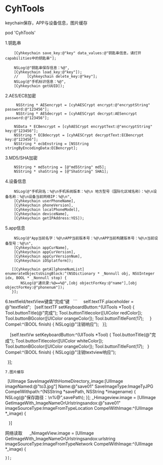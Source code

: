 # CyhTools
keychain保存，APP与设备信息，图片缓存

pod 'CyhTools'

1.钥匙串
```
    [Cyhkeychain save_key:@"key" data_values:@"钥匙串信息，请打开capabilities中的钥匙串"];

    NSLog(@"钥匙串保存信息：%@",
    [Cyhkeychain load_key:@"key"]);
    //    [Cyhkeychain delete_key:@"key"];
    NSLog(@"手机标识信息：%@",
    [Cyhkeychain getUUID]);
 ````   
2.AES/ECB加密
```
     NSString * AESencrypt = [cyhAESCrypt encrypt:@"encryptString" password:@"123456"];
     NSString * AESdecrypt = [cyhAESCrypt decrypt:AESencrypt password:@"123456"];
     
    NSData * ECBencrypt = [cyhAESCrypt encryptText:@"encryptString" key:@"123456"];
    NSString * ECBdecrypt = [cyhAESCrypt decryptText:ECBencrypt key:@"123456"];
    NSString * ecbEnstring = [NSString stringByEncodingData:ECBencrypt];  
 ```   
 3.MD5/SHA加密
 ```
     NSString * md5string = [@"md5String" md5];
     NSString * shaString = [@"ShaString" SHA1];
```
4.设备信息
 ```
     NSLog(@"手机别名：%@\n手机系统版本：%@\n 地方型号（国际化区域名称）：%@\n设备名称：%@\n设备当前网络IP：%@\n",
     [Cyhkeychain userPhoneName],
     [Cyhkeychain phoneVersion],
     [Cyhkeychain localPhoneModel],
     [Cyhkeychain deviceName],
     [Cyhkeychain getIPAddress:YES]); 
 ```
5.app信息
 ```  
     NSLog(@"App当前名字：%@\nAPP当前版本号：%@\nAPP当前构建版本号：%@\n当前设备型号：%@\n",
     [Cyhkeychain appCurName],
     [Cyhkeychain appCurVersion],
     [Cyhkeychain appCurVersionNum],
     [Cyhkeychain iOSplatform]);
    
    [[Cyhkeychain getAllphoneNumList] enumerateObjectsUsingBlock:^(NSDictionary * _Nonnull obj, NSUInteger idx, BOOL * _Nonnull stop) {
        NSLog(@"通讯录:%@==%@",[obj objectForKey:@"name"],[obj objectForKey:@"phonenum"]);
    }];
 ```
 6.textfield/textView键盘“完成”键
   ``` 
     self.textTF.placeholder = @"textfield";
     [self.textTF setKeyboardButton:^(UITools *Tool) {
        Tool.buttonTitle(@"完成");
        Tool.buttonTitlecolor([UIColor redColor]);
        Tool.buttonBGcolor([UIColor orangeColor]);
        Tool.buttonTitleFont(17);
      } Compel:^(BOOL finish) {
        NSLog(@"注销响应");
     }];
   
    
     [self.textVw setKeyboardButton:^(UITools *Tool) {
        Tool.buttonTitle(@"完成");
        Tool.buttonTitlecolor([UIColor whiteColor]);
        Tool.buttonBGcolor([UIColor orangeColor]);
        Tool.buttonTitleFont(17);
     } Compel:^(BOOL finish) {
        NSLog(@"注销textview响应");
        
     }]; 
   
```
7.图片缓存
```
     [UIImage SaveImageWithHomeDirectory_image:[UIImage imageNamed:@"to3.jpg"] Name:@"save01" SaveImageType:ImageTyJPG CompelWithpath:^(NSString *savePath, NSString *imagename) {
        NSLog(@"保存路径：\n%@",savePath);
    }];
    _Himageview.image = [UIImage GetImageWith_ImageNameOrUrlstringsandox:@"save01" imageSourceType:ImageFromTypeLocation CompelWithImage:^(UIImage *_image) {
        
    }]
    
网络读取
   
    _NimageView.image = [UIImage GetImageWith_ImageNameOrUrlstringsandox:urlstring imageSourceType:ImageFromTypeNetwork CompelWithImage:^(UIImage *_image) {
        
    }];
 ```
 
   
   
    

